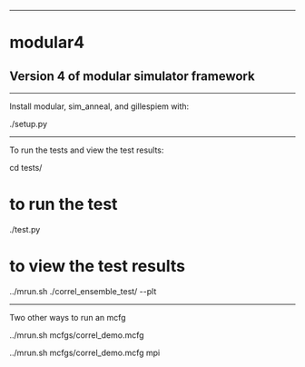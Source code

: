 -------------------------------------------------------------------------------
# modular4
Version 4 of modular simulator framework
-------------------------------------------------------------------------------

-------------------------------------------------------------------------------
Install modular, sim_anneal, and gillespiem with:

./setup.py





-------------------------------------------------------------------------------
To run the tests and view the test results:

cd tests/

 # to run the test
./test.py

 # to view the test results
../mrun.sh ./correl_ensemble_test/ --plt





-------------------------------------------------------------------------------
Two other ways to run an mcfg

../mrun.sh mcfgs/correl_demo.mcfg

../mrun.sh mcfgs/correl_demo.mcfg mpi





